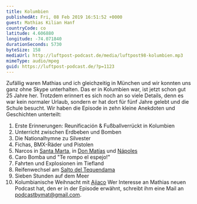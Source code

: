 ```yaml
---
title: Kolumbien
publishedAt: Fri, 08 Feb 2019 16:51:52 +0000
guest: Mathias Kilian Hanf
countryCode: co
latitude: 4.606880
longitude: -74.071840
durationSeconds: 5730
byteSize: 158
mediaUrl: http://luftpost-podcast.de/media/luftpost98-kolumbien.mp3
mimeType: audio/mpeg
guid: https://luftpost-podcast.de/?p=1123
---
```


Zufällig waren Mathias und ich gleichzeitig in München und wir konnten uns ganz ohne Skype unterhalten. Das er in Kolumbien war, ist jetzt schon gut 25 Jahre her. Trotzdem erinnert es sich noch an so viele Details, denn es war kein normaler Urlaub, sondern er hat dort für fünf Jahre gelebt und die Schule besucht. Wir haben die Episode in zehn kleine Anekdoten und Geschichten unterteilt:
1. Erste Erinnerungen: Reunificación & Fußballverrückt in Kolumbien
2. Unterricht zwischen Erdbeben und Bomben
3. Die Nationalhymne zu Silvester
4. Fichas, BMX-Räder und Pistolen
5. Narcos in [Santa Marta](https://de.wikipedia.org/wiki/Santa%5FMarta), in [Don Matías](https://de.wikipedia.org/wiki/Don%5FMat%C3%ADas) und [Nápoles](https://en.wikipedia.org/wiki/Hacienda%5FN%C3%A1poles)
6. Caro Bomba und "Te rompo el espejo!"
7. Fahrten und Explosionen im Tiefland
8. Reifenwechsel am [Salto del Tequendama](https://de.wikipedia.org/wiki/Salto%5Fdel%5FTequendama)
9. Sieben Stunden auf dem Meer
10. Kolumbianische Weihnacht mit [Ajiaco](https://de.wikipedia.org/wiki/Ajiaco%5Fde%5FBogot%C3%A1)
Wer Interesse an Mathias neuen Podcast hat, den er in der Episode erwähnt, schreibt ihm eine Mail an [podcastbymat@gmail.com](%5Fwp%5Flink%5Fplaceholder).
